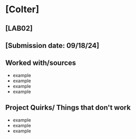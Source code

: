 # [Colter]
## [LAB02]
## [Submission date: 09/18/24]
## Worked with/sources 
* example
* example
* example
* example
## Project Quirks/ Things that don't work
* example
* example
* example
